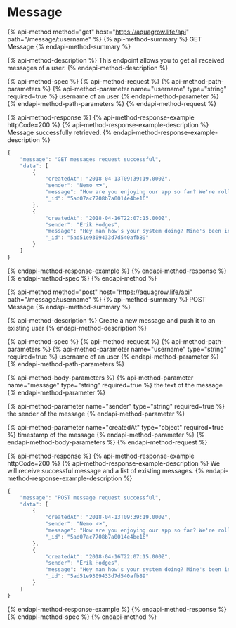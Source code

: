 # Message

{% api-method method="get" host="https://aquagrow.life/api" path="/message/:username" %}
{% api-method-summary %}
GET Message
{% endapi-method-summary %}

{% api-method-description %}
This endpoint allows you to get all received messages of a user.
{% endapi-method-description %}

{% api-method-spec %}
{% api-method-request %}
{% api-method-path-parameters %}
{% api-method-parameter name="username" type="string" required=true %}
username of an user
{% endapi-method-parameter %}
{% endapi-method-path-parameters %}
{% endapi-method-request %}

{% api-method-response %}
{% api-method-response-example httpCode=200 %}
{% api-method-response-example-description %}
Message successfully retrieved.
{% endapi-method-response-example-description %}

```javascript
{
    "message": "GET messages request successful",
    "data": [
        {
            "createdAt": "2018-04-13T09:39:19.000Z",
            "sender": "Nemo 🐟",
            "message": "How are you enjoying our app so far? We're rolling out a new update in a week with new features!",
            "_id": "5ad07ac7708b7a0014e4be16"
        },
        {
            "createdAt": "2018-04-16T22:07:15.000Z",
            "sender": "Erik Hodges",
            "message": "Hey man how's your system doing? Mine's been incredible! 😍",
            "_id": "5ad51e9309433d7d540afb89"
        }
    ]
}
```
{% endapi-method-response-example %}
{% endapi-method-response %}
{% endapi-method-spec %}
{% endapi-method %}

{% api-method method="post" host="https://aquagrow.life/api" path="/message/:username" %}
{% api-method-summary %}
POST Message
{% endapi-method-summary %}

{% api-method-description %}
Create a new message and push it to an existing user
{% endapi-method-description %}

{% api-method-spec %}
{% api-method-request %}
{% api-method-path-parameters %}
{% api-method-parameter name="username" type="string" required=true %}
username of an user
{% endapi-method-parameter %}
{% endapi-method-path-parameters %}

{% api-method-body-parameters %}
{% api-method-parameter name="message" type="string" required=true %}
the text of the message
{% endapi-method-parameter %}

{% api-method-parameter name="sender" type="string" required=true %}
the sender of the message
{% endapi-method-parameter %}

{% api-method-parameter name="createdAt" type="object" required=true %}
timestamp of the message
{% endapi-method-parameter %}
{% endapi-method-body-parameters %}
{% endapi-method-request %}

{% api-method-response %}
{% api-method-response-example httpCode=200 %}
{% api-method-response-example-description %}
We will receive successful message and a list of existing messages.
{% endapi-method-response-example-description %}

```javascript
{
    "message": "POST message request successful",
    "data": [
        {
            "createdAt": "2018-04-13T09:39:19.000Z",
            "sender": "Nemo 🐟",
            "message": "How are you enjoying our app so far? We're rolling out a new update in a week with new features!",
            "_id": "5ad07ac7708b7a0014e4be16"
        },
        {
            "createdAt": "2018-04-16T22:07:15.000Z",
            "sender": "Erik Hodges",
            "message": "Hey man how's your system doing? Mine's been incredible! 😍",
            "_id": "5ad51e9309433d7d540afb89"
        }
    ]
}
```
{% endapi-method-response-example %}
{% endapi-method-response %}
{% endapi-method-spec %}
{% endapi-method %}

